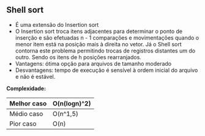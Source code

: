 ## Shell sort

- É uma extensão do Insertion sort
- O Insertion sort troca itens adjacentes para determinar o ponto de inserção e são efetuadas n - 1 comparações e movimentações quando o menor item está na posição mais à direita no vetor. Já o Shell sort contorna este problema permitindo trocas de registros distantes um do outro. Sendo os itens de h posições rearranjados.
- Vantagens: ótima opção para arquivos de tamanho moderado
- Desvantagens: tempo de execução é sensível à ordem inicial do arquivo e não é estável.

**Complexidade:**

| Melhor caso | O(n(logn)^2) |
| --- | --- |
| Médio caso | O(n^1,5) |
| Pior caso | O(n) |